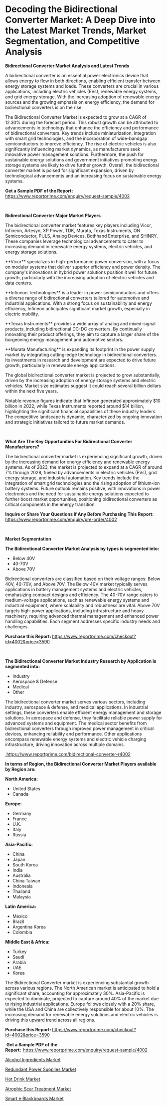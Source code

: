 <p><h1>Decoding the Bidirectional Converter Market: A Deep Dive into the Latest Market Trends, Market Segmentation, and Competitive Analysis</h1></p><p><strong>Bidirectional Converter Market Analysis and Latest Trends</strong></p>
<p><p>A bidirectional converter is an essential power electronics device that allows energy to flow in both directions, enabling efficient transfer between energy storage systems and loads. These converters are crucial in various applications, including electric vehicles (EVs), renewable energy systems, and grid energy storage. With the increasing adoption of renewable energy sources and the growing emphasis on energy efficiency, the demand for bidirectional converters is on the rise.</p><p>The Bidirectional Converter Market is expected to grow at a CAGR of 12.30% during the forecast period. This robust growth can be attributed to advancements in technology that enhance the efficiency and performance of bidirectional converters. Key trends include miniaturization, integration with smart grid technologies, and the incorporation of wide-bandgap semiconductors to improve efficiency. The rise of electric vehicles is also significantly influencing market dynamics, as manufacturers seek innovative power management solutions. Furthermore, the push for sustainable energy solutions and government initiatives promoting energy storage systems are likely to drive further growth. Overall, the bidirectional converter market is poised for significant expansion, driven by technological advancements and an increasing focus on sustainable energy systems.</p></p>
<p><strong>Get a Sample PDF of the Report:&nbsp;</strong> <a href="https://www.reportprime.com/enquiry/request-sample/4002?utm_campaign=13&utm_medium=2&utm_source=Github&utm_content=ia&utm_term=15112024&utm_id=bidirectional-converter">https://www.reportprime.com/enquiry/request-sample/4002</a></p>
<p>&nbsp;</p>
<p><strong>Bidirectional Converter Major Market Players</strong></p>
<p><p>The bidirectional converter market features key players including Vicor, Infineon, Artesyn, XP Power, TDK, Murata, Texas Instruments, ON Semiconductor, PULS, Analog Devices, Bothhand Enterprise, and SHINRY. These companies leverage technological advancements to cater to increasing demand in renewable energy systems, electric vehicles, and energy storage solutions.</p><p>**Vicor** specializes in high-performance power conversion, with a focus on modular systems that deliver superior efficiency and power density. The company's innovations in hybrid power solutions position it well for future growth, particularly with the increasing adoption of electric vehicles and data centers.</p><p>**Infineon Technologies** is a leader in power semiconductors and offers a diverse range of bidirectional converters tailored for automotive and industrial applications. With a strong focus on sustainability and energy efficiency, Infineon anticipates significant market growth, especially in electric mobility.</p><p>**Texas Instruments** provides a wide array of analog and mixed-signal products, including bidirectional DC-DC converters. By continually innovating their product offerings, they aim to capture a larger share of the burgeoning energy management and automotive sectors.</p><p>**Murata Manufacturing** is expanding its footprint in the power supply market by integrating cutting-edge technology in bidirectional converters. Its investments in research and development are expected to drive future growth, particularly in renewable energy applications.</p><p>The global bidirectional converter market is projected to grow substantially, driven by the increasing adoption of energy storage systems and electric vehicles. Market size estimates suggest it could reach several billion dollars within the next five years. </p><p>Notable revenue figures indicate that Infineon generated approximately $10 billion in 2022, while Texas Instruments reported around $14 billion, highlighting the significant financial capabilities of these industry leaders. The competitive landscape is dynamic, characterized by ongoing innovation and strategic initiatives tailored to future market demands.</p></p>
<p>&nbsp;</p>
<p><strong>What Are The Key Opportunities For Bidirectional Converter Manufacturers?</strong></p>
<p><p>The bidirectional converter market is experiencing significant growth, driven by the increasing demand for energy efficiency and renewable energy systems. As of 2023, the market is projected to expand at a CAGR of around 7% through 2028, fueled by advancements in electric vehicles (EVs), grid energy storage, and industrial automation. Key trends include the integration of smart grid technologies and the rising adoption of lithium-ion battery systems. Future outlook remains positive, with innovations in power electronics and the need for sustainable energy solutions expected to further boost market opportunities, positioning bidirectional converters as critical components in the energy transition.</p></p>
<p><strong>Inquire or Share Your Questions If Any Before Purchasing This Report:</strong> <a href="https://www.reportprime.com/enquiry/pre-order/4002?utm_campaign=13&utm_medium=2&utm_source=Github&utm_content=ia&utm_term=15112024&utm_id=bidirectional-converter">https://www.reportprime.com/enquiry/pre-order/4002</a></p>
<p>&nbsp;</p>
<p><strong>Market Segmentation</strong></p>
<p><strong>The Bidirectional Converter Market Analysis by types is segmented into:</strong></p>
<p><ul><li>Below 40V</li><li>40-70V</li><li>Above 70V</li></ul></p>
<p><p>Bidirectional converters are classified based on their voltage ranges: Below 40V, 40-70V, and Above 70V. The Below 40V market typically serves applications in battery management systems and electric vehicles, emphasizing compact designs and efficiency. The 40-70V range caters to medium-voltage applications, such as renewable energy systems and industrial equipment, where scalability and robustness are vital. Above 70V targets high-power applications, including infrastructure and heavy machinery, requiring advanced thermal management and enhanced power handling capabilities. Each segment addresses specific industry needs and challenges.</p></p>
<p><strong>Purchase this Report:&nbsp;</strong><a href="https://www.reportprime.com/checkout?id=4002&price=3590&utm_campaign=13&utm_medium=2&utm_source=Github&utm_content=ia&utm_term=15112024&utm_id=bidirectional-converter">https://www.reportprime.com/checkout?id=4002&price=3590</a></p>
<p>&nbsp;</p>
<p><strong>The Bidirectional Converter Market Industry Research by Application is segmented into:</strong></p>
<p><ul><li>Industry</li><li>Aerospace & Defense</li><li>Medical</li><li>Other</li></ul></p>
<p><p>The bidirectional converter market serves various sectors, including industry, aerospace & defense, and medical applications. In industrial settings, these converters enable efficient energy management and storage solutions. In aerospace and defense, they facilitate reliable power supply for advanced systems and equipment. The medical sector benefits from bidirectional converters through improved power management in critical devices, enhancing reliability and performance. Other applications encompass renewable energy systems and electric vehicle charging infrastructure, driving innovation across multiple domains.</p></p>
<p><a href="https://www.reportprime.com/bidirectional-converter-r4002?utm_campaign=13&utm_medium=2&utm_source=Github&utm_content=ia&utm_term=15112024&utm_id=bidirectional-converter">&nbsp;https://www.reportprime.com/bidirectional-converter-r4002</a></p>
<p><strong>In terms of Region, the Bidirectional Converter Market Players available by Region are:</strong></p>
<p>
    <p> <strong> North America: </strong>
        <ul>
            <li>United States</li>
            <li>Canada</li>
        </ul>
        </p> 
    <p> <strong> Europe: </strong>
        <ul>
            <li>Germany</li>
            <li>France</li>
            <li>U.K.</li>
            <li>Italy</li>
            <li>Russia</li>
        </ul>
        </p> 
    <p> <strong> Asia-Pacific: </strong>
        <ul>
            <li>China</li>
            <li>Japan</li>
            <li>South Korea</li>
            <li>India</li>
            <li>Australia</li>
            <li>China Taiwan</li>
            <li>Indonesia</li>
            <li>Thailand</li>
            <li>Malaysia</li>
        </ul>
        </p> 
    <p> <strong> Latin America: </strong>
        <ul>
            <li>Mexico</li>
            <li>Brazil</li>
            <li>Argentina Korea</li>
            <li>Colombia</li>
        </ul>
        </p> 
    <p> <strong> Middle East & Africa: </strong>
        <ul>
            <li>Turkey</li>
            <li>Saudi</li>
            <li>Arabia</li>
            <li>UAE</li>
            <li>Korea</li>
        </ul>
    </p>
    </p>
<p><p>The Bidirectional Converter market is experiencing substantial growth across various regions. The North American market is anticipated to hold a significant share, accounting for approximately 30%. Asia-Pacific is expected to dominate, projected to capture around 40% of the market due to rising industrial applications. Europe follows closely with a 20% share, while the USA and China are collectively responsible for about 10%. The increasing demand for renewable energy solutions and electric vehicles is driving this upward trend across all regions.</p></p>
<p><strong>Purchase this Report: </strong><a href="https://www.reportprime.com/checkout?id=4002&price=3590&utm_campaign=13&utm_medium=2&utm_source=Github&utm_content=ia&utm_term=15112024&utm_id=bidirectional-converter">https://www.reportprime.com/checkout?id=4002&price=3590</a></p>
<p>&nbsp;<strong>Get a Sample PDF of the Report:&nbsp;&nbsp;</strong><a href="https://www.reportprime.com/enquiry/request-sample/4002?utm_campaign=13&utm_medium=2&utm_source=Github&utm_content=ia&utm_term=15112024&utm_id=bidirectional-converter">https://www.reportprime.com/enquiry/request-sample/4002</a></p>
<p><strong></strong></p>
<p><p><a href="https://www.linkedin.com/pulse/in-depth-alcohol-ingredients-market-review-size-share-85cagr-t511e?utm_campaign=13&utm_medium=2&utm_source=Github&utm_content=ia&utm_term=15112024&utm_id=bidirectional-converter">Alcohol Ingredients Market</a></p><p><a href="https://github.com/MarciaRunte/Market-Research-Report-List-1/blob/main/redundant-power-supplies-market.md?utm_campaign=13&utm_medium=2&utm_source=Github&utm_content=ia&utm_term=15112024&utm_id=bidirectional-converter">Redundant Power Supplies Market</a></p><p><a href="https://www.linkedin.com/pulse/hot-drink-market-global-trends-forecast-2024-2031-revidease-2nsye?utm_campaign=13&utm_medium=2&utm_source=Github&utm_content=ia&utm_term=15112024&utm_id=bidirectional-converter">Hot Drink Market</a></p><p><a href="https://issuu.com/reportprime-2/docs/atrophic-scar-treatment-market-size_ce01abf63a9713?utm_campaign=13&utm_medium=2&utm_source=Github&utm_content=ia&utm_term=15112024&utm_id=bidirectional-converter">Atrophic Scar Treatment Market</a></p><p><a href="https://github.com/Chiragrp22/Market-Research-Report-List-6/blob/main/smart-e-blackboards-market.md?utm_campaign=13&utm_medium=2&utm_source=Github&utm_content=ia&utm_term=15112024&utm_id=bidirectional-converter">Smart e Blackboards Market</a></p></p>